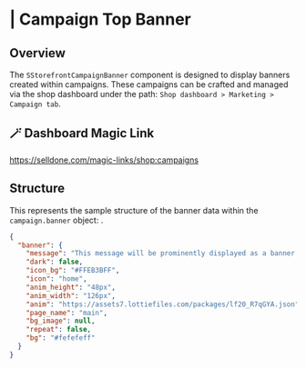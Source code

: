 # <s-storefront-campaign-banner> | Campaign Top Banner

## Overview

The `SStorefrontCampaignBanner` component is designed to display banners created within campaigns. These campaigns can be crafted and
managed via the shop dashboard under the path: `Shop dashboard > Marketing > Campaign tab`.

## 🪄 Dashboard Magic Link

https://selldone.com/magic-links/shop:campaigns


## Structure
This represents the sample structure of the banner data within the `campaign.banner` object: .

```json
{
  "banner": {
    "message": "This message will be prominently displayed as a banner at the top of the shop page.",
    "dark": false,
    "icon_bg": "#FFEB3BFF",
    "icon": "home",
    "anim_height": "48px",
    "anim_width": "126px",
    "anim": "https://assets7.lottiefiles.com/packages/lf20_R7qGYA.json",
    "page_name": "main",
    "bg_image": null,
    "repeat": false,
    "bg": "#fefefeff"
  }
}
```